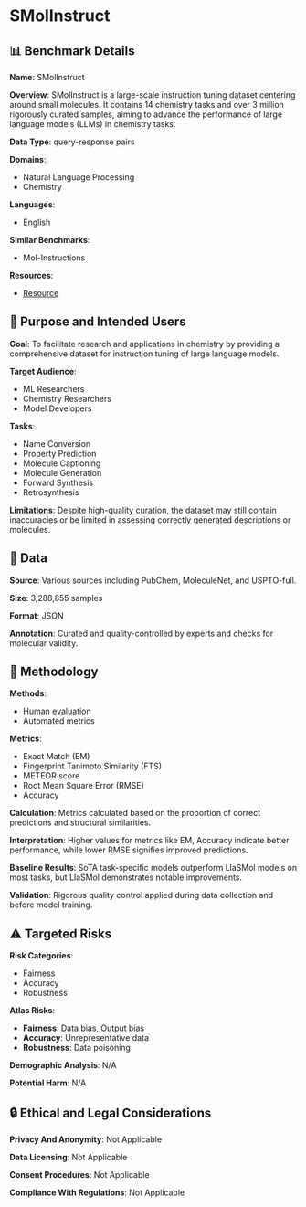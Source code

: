 # SMolInstruct

## 📊 Benchmark Details

**Name**: SMolInstruct

**Overview**: SMolInstruct is a large-scale instruction tuning dataset centering around small molecules. It contains 14 chemistry tasks and over 3 million rigorously curated samples, aiming to advance the performance of large language models (LLMs) in chemistry tasks.

**Data Type**: query-response pairs

**Domains**:
- Natural Language Processing
- Chemistry

**Languages**:
- English

**Similar Benchmarks**:
- Mol-Instructions

**Resources**:
- [Resource](https://osu-nlp-group.github.io/LLM4Chem/)

## 🎯 Purpose and Intended Users

**Goal**: To facilitate research and applications in chemistry by providing a comprehensive dataset for instruction tuning of large language models.

**Target Audience**:
- ML Researchers
- Chemistry Researchers
- Model Developers

**Tasks**:
- Name Conversion
- Property Prediction
- Molecule Captioning
- Molecule Generation
- Forward Synthesis
- Retrosynthesis

**Limitations**: Despite high-quality curation, the dataset may still contain inaccuracies or be limited in assessing correctly generated descriptions or molecules.

## 💾 Data

**Source**: Various sources including PubChem, MoleculeNet, and USPTO-full.

**Size**: 3,288,855 samples

**Format**: JSON

**Annotation**: Curated and quality-controlled by experts and checks for molecular validity.

## 🔬 Methodology

**Methods**:
- Human evaluation
- Automated metrics

**Metrics**:
- Exact Match (EM)
- Fingerprint Tanimoto Similarity (FTS)
- METEOR score
- Root Mean Square Error (RMSE)
- Accuracy

**Calculation**: Metrics calculated based on the proportion of correct predictions and structural similarities.

**Interpretation**: Higher values for metrics like EM, Accuracy indicate better performance, while lower RMSE signifies improved predictions.

**Baseline Results**: SoTA task-specific models outperform LlaSMol models on most tasks, but LlaSMol demonstrates notable improvements.

**Validation**: Rigorous quality control applied during data collection and before model training.

## ⚠️ Targeted Risks

**Risk Categories**:
- Fairness
- Accuracy
- Robustness

**Atlas Risks**:
- **Fairness**: Data bias, Output bias
- **Accuracy**: Unrepresentative data
- **Robustness**: Data poisoning

**Demographic Analysis**: N/A

**Potential Harm**: N/A

## 🔒 Ethical and Legal Considerations

**Privacy And Anonymity**: Not Applicable

**Data Licensing**: Not Applicable

**Consent Procedures**: Not Applicable

**Compliance With Regulations**: Not Applicable
